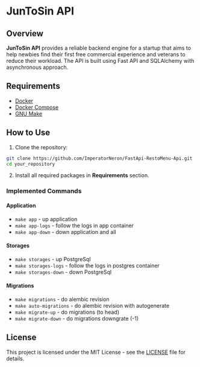 # JunToSin API

## Overview

**JunToSin API** provides a reliable backend engine for a startup that aims to help newbies find their first free commercial experience and veterans to reduce their workload. The API is built using Fast API and SQLAlchemy with asynchronous approach.

## Requirements
- [Docker](https://www.docker.com/get-started/)
- [Docker Compose](https://docs.docker.com/compose/install/)
- [GNU Make](https://www.gnu.org/software/make/)


## How to Use

1. Clone the repository:
```bash
git clone https://github.com/ImperatorNeron/FastApi-RestoMenu-Api.git
cd your_repository
```
2. Install all required packages in **Requirements** section.

### Implemented Commands

#### Application
- ```make app``` - up application
- ```make app-logs``` - follow the logs in app container
- ```make app-down``` - down application and all 
#### Storages
- ```make storages``` - up PostgreSql
- ```make storages-logs``` - follow the logs in postgres container
- ```make storages-down``` - down PostgreSql
#### Migrations
- ```make migrations``` - do alembic revision
- ```make auto-migrations``` - do alembic revision with autogenerate
- ```make migrate-up``` - do migrations (to head)
- ```make migrate-down``` - do migrations downgrate (-1)
## License

This project is licensed under the MIT License - see the [LICENSE](https://en.wikipedia.org/wiki/MIT_License) file for details.